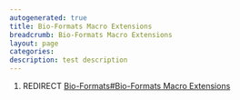 ```yaml
---
autogenerated: true
title: Bio-Formats Macro Extensions
breadcrumb: Bio-Formats Macro Extensions
layout: page
categories: 
description: test description
---
```


1.  REDIRECT [Bio-Formats\#Bio-Formats Macro Extensions](Bio-Formats#Bio-Formats_Macro_Extensions )
